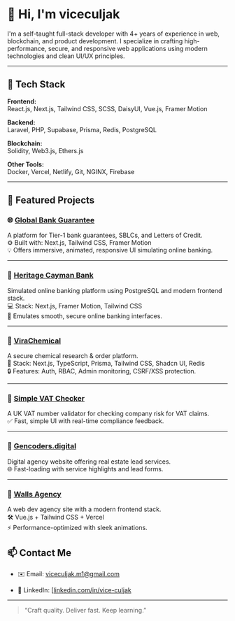 # 👋 Hi, I'm viceculjak

I'm a self-taught full-stack developer with 4+ years of experience in web, blockchain, and product development. I specialize in crafting high-performance, secure, and responsive web applications using modern technologies and clean UI/UX principles.

---

## 🧠 Tech Stack

**Frontend:**  
React.js, Next.js, Tailwind CSS, SCSS, DaisyUI, Vue.js, Framer Motion

**Backend:**  
Laravel, PHP, Supabase, Prisma, Redis, PostgreSQL

**Blockchain:**  
Solidity, Web3.js, Ethers.js

**Other Tools:**  
Docker, Vercel, Netlify, Git, NGINX, Firebase

---

## 🌟 Featured Projects

### 🌐 [**Global Bank Guarantee**](https://globalfinanceguarantee.com)
A platform for Tier-1 bank guarantees, SBLCs, and Letters of Credit.  
⚙️ Built with: Next.js, Tailwind CSS, Framer Motion  
💡 Offers immersive, animated, responsive UI simulating online banking.

---

### 🏦 [**Heritage Cayman Bank**](#)
Simulated online banking platform using PostgreSQL and modern frontend stack.  
💻 Stack: Next.js, Framer Motion, Tailwind CSS  
🔐 Emulates smooth, secure online banking interfaces.

---

### 🧪 [**ViraChemical**](https://www.virachemical.com)
A secure chemical research & order platform.  
🔧 Stack: Next.js, TypeScript, Prisma, Tailwind CSS, Shadcn UI, Redis  
🔒 Features: Auth, RBAC, Admin monitoring, CSRF/XSS protection.

---

### 🧾 [**Simple VAT Checker**](https://simplevatchecker.uk)
A UK VAT number validator for checking company risk for VAT claims.  
✅ Fast, simple UI with real-time compliance feedback.

---

### 💼 [**Gencoders.digital**](https://gencoders.digital)
Digital agency website offering real estate lead services.  
🌐 Fast-loading with service highlights and lead forms.

---

### 🏢 [**Walls Agency**](#)
A web dev agency site with a modern frontend stack.  
🛠️ Vue.js + Tailwind CSS + Vercel  
⚡ Performance-optimized with sleek animations.



## 📫 Contact Me

- ✉️ Email: [viceculjak.m1@gmail.com](mailto:viceculjak.m1@gmail.com)

- 🔗 LinkedIn: [[linkedin.com/in/vice-culjak](https://www.linkedin.com/in/vice-culjak/)

---

> “Craft quality. Deliver fast. Keep learning.”
